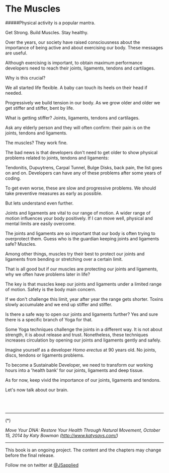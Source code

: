 # The Muscles

#####Physical activity is a popular mantra. 

Get Strong. Build Muscles. Stay healthy. 

Over the years, our society have raised consciousness about the  importance of being active and about exercising our body. These messages are useful. 

Although exercising is important, to obtain maximum performance developers need to reach their joints, ligaments, tendons and cartilages. 

Why is this crucial?  

We all started life flexible. A baby can touch its heels on their head if needed.  

Progressively we build tension in our body. As we grow older and older we get stiffer and stiffer, bent by life. 

What is getting stiffer? Joints, ligaments, tendons and cartilages. 

Ask any elderly person and they will often confirm: their pain is on the joints, tendons and ligaments. 

The muscles? They work fine.

The bad news is that developers don't need to get older to show physical problems related to joints, tendons and ligaments: 

Tendonitis, Dupuytrens, Carpal Tunnel, Bulge Disks, back pain, the list goes on and on. Developers can have any of these problems after some years of coding.  

To get even worse, these are slow and progressive problems. We should take preventive measures as early as possible.  

But lets understand even further.

Joints and ligaments are vital to our range of motion. A wider range of motion influences your body positively. If I can move well, physical and mental limits are easily overcome. 

The joints and ligaments are so important that our body is often trying to overprotect them. Guess who is the guardian keeping joints and ligaments safe? Muscles.

Among other things, muscles try their best to protect our joints and ligaments from bending or stretching over a certain limit. 

That is all good but if our muscles are protecting our joints and ligaments, why we often have problems later in life? 

The key is that muscles keep our joints and ligaments under a limited range of motion. Safety is the body main concern. 

If we don't challenge this limit, year after year the range gets shorter. Toxins slowly accumulate and we end up stiffer and stiffer. 

Is there a safe way to open our joints and ligaments further? Yes and sure there is a specific branch of Yoga for that. 

Some Yoga techniques challenge the joints in a  different way. It is not about strength, it is about release and trust. Nonetheless, these techniques increases circulation by opening our joints and ligaments gently and safely. 

Imagine yourself as a developer *Homo erectus* at 90 years old. No joints, discs, tendons or ligaments problems. 

To become a Sustainable Developer,  we need to transform our working hours into a 'health bank' for our joints, ligaments and deep tissue. 

As for now, keep vivid the importance of our joints, ligaments and tendons. 

Let's now talk about our brain. 
<br />
<br />
<br />
<br />

****

(*) 

*Move Your DNA: Restore Your Health Through Natural Movement,  October 15, 2014 by Katy Bowman (http://www.katysays.com/)*


***

This book is an ongoing project. The content and the chapters may change before the final release.

Follow me on twitter at [@JSapplied](https://twitter.com/JSapplied) 



